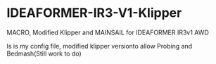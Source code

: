 # IDEAFORMER-IR3-V1-Klipper
MACRO, Modified Klipper and MAINSAIL for IDEAFORMER IR3v1 AWD

Is is my config file, modified klipper versionto allow Probing and Bedmash(Still work to do)
